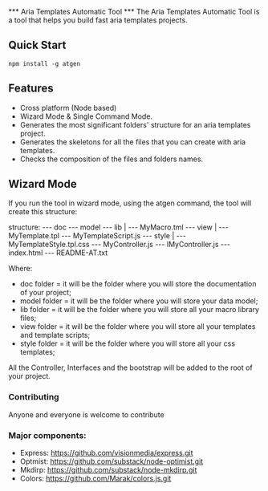 *** Aria Templates Automatic Tool ***
The Aria Templates Automatic Tool is a tool that helps you build fast aria templates projects.


## Quick Start

`npm install -g atgen`

## Features

* Cross platform (Node based)
* Wizard Mode & Single Command Mode.
* Generates the most significant folders' structure for an aria templates project.
* Generates the skeletons for all the files that you can create with aria templates.
* Checks the composition of the files and folders names.


## Wizard Mode

If you run the tool in wizard mode, using the atgen command, the tool will create this structure:

structure:
       --- doc
       --- model
       --- lib
           |
           --- MyMacro.tml
       --- view
               |
               --- MyTemplate.tpl
               --- MyTemplateScript.js
        --- style
                |
                --- MyTemplateStyle.tpl.css
        --- MyController.js
        --- IMyController.js
        --- index.html
        --- README-AT.txt

Where:

- doc folder = it will be the folder where you will store the documentation of your project;
- model folder = it will be the folder where you will store your data model;
- lib folder = it will be the folder where you will store all your macro library files;
- view folder = it will be the folder where you will store all your templates and template scripts;
- style folder = it will be the folder where you will store all your css templates;

All the Controller, Interfaces and the bootstrap will be added to the root of your project.


### Contributing

Anyone and everyone is welcome to contribute

### Major components:

* Express: https://github.com/visionmedia/express.git
* Optmist: https://github.com/substack/node-optimist.git
* Mkdirp: https://github.com/substack/node-mkdirp.git
* Colors: https://github.com/Marak/colors.js.git
